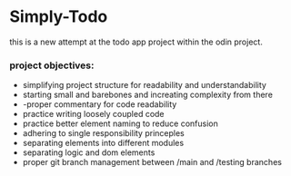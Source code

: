 # Simply-Todo
this is a new attempt at the todo app project within the odin project.

### project objectives:

- simplifying project structure for readability and understandability
- starting small and barebones and increating complexity from there
- -proper commentary  for code readability
- practice writing loosely coupled code 
- practice better element naming to reduce confusion
- adhering to single responsibility princeples
- separating elements into different modules
- separating logic and dom elements
- proper git branch management between /main and /testing branches
  
